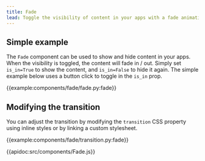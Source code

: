 ```yaml
---
title: Fade
lead: Toggle the visibility of content in your apps with a fade animation using the `Fade` component.
---
```


## Simple example

The `Fade` component can be used to show and hide content in your apps. When the visibility is toggled, the content will fade in / out. Simply set `is_in=True` to show the content, and `is_in=False` to hide it again. The simple example below uses a button click to toggle in the `is_in` prop.

{{example:components/fade/fade.py:fade}}

## Modifying the transition

You can adjust the transition by modifying the `transition` CSS property using inline styles or by linking a custom stylesheet.

{{example:components/fade/transition.py:fade}}

{{apidoc:src/components/Fade.js}}
